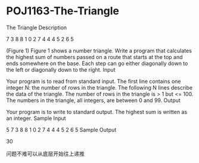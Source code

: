 # POJ1163-The-Triangle
The Triangle
Description

7
3   8
8   1   0
2   7   4   4
4   5   2   6   5

(Figure 1)
Figure 1 shows a number triangle. Write a program that calculates the highest sum of numbers passed on a route that starts at the top and ends somewhere on the base. Each step can go either diagonally down to the left or diagonally down to the right. 
Input

Your program is to read from standard input. The first line contains one integer N: the number of rows in the triangle. The following N lines describe the data of the triangle. The number of rows in the triangle is > 1 but <= 100. The numbers in the triangle, all integers, are between 0 and 99.
Output

Your program is to write to standard output. The highest sum is written as an integer.
Sample Input

5
7
3 8
8 1 0 
2 7 4 4
4 5 2 6 5
Sample Output

30

问题不难可以从底层开始往上递推
